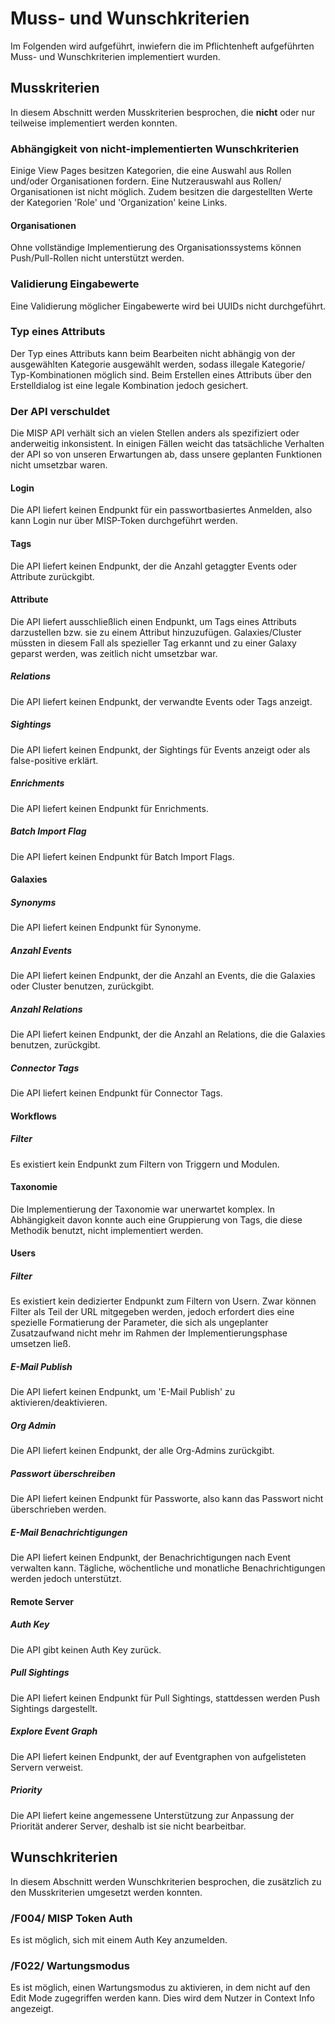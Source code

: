 # Muss- und Wunschkriterien

Im Folgenden wird aufgeführt, inwiefern die im Pflichtenheft aufgeführten
Muss- und Wunschkriterien implementiert wurden.

## Musskriterien

In diesem Abschnitt werden Musskriterien besprochen, die **nicht**
oder nur teilweise implementiert werden konnten.

### Abhängigkeit von nicht-implementierten Wunschkriterien

Einige View Pages besitzen Kategorien, die eine Auswahl aus Rollen und/oder Organisationen fordern.
Eine Nutzerauswahl aus Rollen/ Organisationen ist nicht möglich. Zudem besitzen die dargestellten Werte der Kategorien 'Role' und 'Organization' keine Links.

#### Organisationen

Ohne vollständige Implementierung des Organisationssystems können Push/Pull-Rollen nicht unterstützt werden.

### Validierung Eingabewerte

Eine Validierung möglicher Eingabewerte wird bei UUIDs nicht durchgeführt.

### Typ eines Attributs

Der Typ eines Attributs kann beim Bearbeiten nicht abhängig von der ausgewählten Kategorie ausgewählt werden, sodass illegale Kategorie/ Typ-Kombinationen möglich sind. Beim Erstellen eines Attributs über den Erstelldialog ist eine legale Kombination jedoch gesichert.

### Der API verschuldet

Die MISP API verhält sich an vielen Stellen anders als spezifiziert
oder anderweitig inkonsistent.
In einigen Fällen weicht das tatsächliche Verhalten der API so von unseren Erwartungen ab, dass unsere geplanten Funktionen nicht umsetzbar waren.

#### Login

Die API liefert keinen Endpunkt für ein passwortbasiertes Anmelden, also kann Login nur über MISP-Token durchgeführt werden.

#### Tags

Die API liefert keinen Endpunkt, der die Anzahl getaggter Events oder Attribute zurückgibt.

#### Attribute

Die API liefert ausschließlich einen Endpunkt, um Tags eines Attributs darzustellen bzw. sie zu einem Attribut hinzuzufügen. Galaxies/Cluster müssten in diesem Fall als spezieller Tag erkannt und zu einer Galaxy geparst werden, was zeitlich nicht umsetzbar war.

##### Relations

Die API liefert keinen Endpunkt, der verwandte Events oder Tags anzeigt.

##### Sightings

Die API liefert keinen Endpunkt, der Sightings für Events anzeigt oder als false-positive erklärt.

##### Enrichments

Die API liefert keinen Endpunkt für Enrichments.

##### Batch Import Flag

Die API liefert keinen Endpunkt für Batch Import Flags.

#### Galaxies

##### Synonyms

Die API liefert keinen Endpunkt für Synonyme.

##### Anzahl Events

Die API liefert keinen Endpunkt, der die Anzahl an Events, die die Galaxies oder Cluster benutzen, zurückgibt.

##### Anzahl Relations

Die API liefert keinen Endpunkt, der die Anzahl an Relations, die die Galaxies benutzen, zurückgibt.

##### Connector Tags

Die API liefert keinen Endpunkt für Connector Tags.

#### Workflows

##### Filter

Es existiert kein Endpunkt zum Filtern von Triggern und Modulen.

#### Taxonomie

Die Implementierung der Taxonomie war unerwartet komplex. In Abhängigkeit davon konnte auch eine Gruppierung von Tags, die diese Methodik benutzt, nicht implementiert werden.

#### Users

##### Filter

Es existiert kein dedizierter Endpunkt zum Filtern von Usern.
Zwar können Filter als Teil der URL mitgegeben werden, jedoch
erfordert dies eine spezielle Formatierung der Parameter, die
sich als ungeplanter Zusatzaufwand nicht mehr im Rahmen der Implementierungsphase umsetzen ließ.

##### E-Mail Publish

Die API liefert keinen Endpunkt, um 'E-Mail Publish' zu aktivieren/deaktivieren.

##### Org Admin

Die API liefert keinen Endpunkt, der alle Org-Admins zurückgibt.

##### Passwort überschreiben

Die API liefert keinen Endpunkt für Passworte, also kann das Passwort nicht überschrieben werden.

##### E-Mail Benachrichtigungen

Die API liefert keinen Endpunkt, der Benachrichtigungen nach Event verwalten kann.
Tägliche, wöchentliche und monatliche Benachrichtigungen werden jedoch unterstützt.

#### Remote Server

##### Auth Key

Die API gibt keinen Auth Key zurück.

##### Pull Sightings

Die API liefert keinen Endpunkt für Pull Sightings, stattdessen werden Push Sightings dargestellt.

##### Explore Event Graph

Die API liefert keinen Endpunkt, der auf Eventgraphen von aufgelisteten Servern verweist.

##### Priority

Die API liefert keine angemessene Unterstützung zur Anpassung der Priorität anderer Server, deshalb ist sie nicht bearbeitbar.

## Wunschkriterien

In diesem Abschnitt werden Wunschkriterien besprochen, die
zusätzlich zu den Musskriterien umgesetzt werden konnten.

### /F004/ MISP Token Auth

Es ist möglich, sich mit einem Auth Key anzumelden.

### /F022/ Wartungsmodus

Es ist möglich, einen Wartungsmodus zu aktivieren, in dem nicht auf den Edit Mode zugegriffen werden kann.
Dies wird dem Nutzer in Context Info angezeigt.
